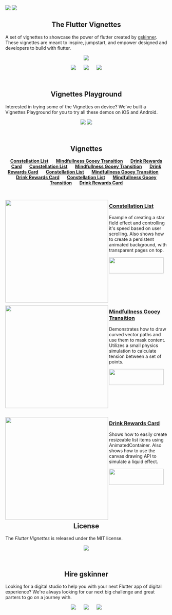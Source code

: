 <a href="https://www.gskinner.com/flutter_showcase/"><img src="https://gskinner.com/flutter_showcase/shared/header@2x.png"></a>
<img src="https://gskinner.com/flutter_showcase/shared/subheader@2x.png">

<h2 align=center> The Flutter Vignettes </h2>

A set of vignettes to showcase the power of flutter created by [gskinner](https://gksinner.com). These vignettes are meant to inspire, jumpstart, and empower designed and developers to build with flutter.

<p align=center><a href="#license"><img src="https://img.shields.io/badge/License-MIT-yellow.svg"/></a></p> 
<p align=center>
<a href="https://gskinner.com"><img src="https://gskinner.com/flutter_showcase/shared/button-HireUs.png"/></a>&nbsp;&nbsp;&nbsp;&nbsp;&nbsp;
<a href="https://gskinner.com"><img src="https://gskinner.com/flutter_showcase/shared/button-Follow.png"/></a>&nbsp;&nbsp;&nbsp;&nbsp;&nbsp;
<a href="https://gskinner.com"><img src="https://gskinner.com/flutter_showcase/shared/button-Website.png"/></a>
</p>
<br/>

<h2 align=center>Vignettes Playground</h2>

Interested in trying some of the Vignettes on device? We've built a Vignettes Playground for you to try all these demos on iOS and Android.

<p align=center><img src="https://gskinner.com/flutter_showcase/shared/appstore-Apple.png"/>  <img src="https://gskinner.com/flutter_showcase/shared/appstore-Google.png"/></p>
<br/>

<h2 align=center>Vignettes</h2>
<p align=center>
<a href="#constellation_list"><b>Constellation List</b><a/>&nbsp;&nbsp;&nbsp;&nbsp;&nbsp;
<a href="#gooey_edge"><b>Mindfullness Gooey Transition</b><a/>&nbsp;&nbsp;&nbsp;&nbsp;&nbsp;
<a href="#drink_rewards_list"><b>Drink Rewards Card</b><a/>&nbsp;&nbsp;&nbsp;&nbsp;&nbsp;
<a href="#constellation_list"><b>Constellation List</b><a/>&nbsp;&nbsp;&nbsp;&nbsp;&nbsp;
<a href="#gooey_edge"><b>Mindfullness Gooey Transition</b><a/>&nbsp;&nbsp;&nbsp;&nbsp;&nbsp;
<a href="#drink_rewards_list"><b>Drink Rewards Card</b><a/>&nbsp;&nbsp;&nbsp;&nbsp;&nbsp;
  <a href="#constellation_list"><b>Constellation List</b><a/>&nbsp;&nbsp;&nbsp;&nbsp;&nbsp;
<a href="#gooey_edge"><b>Mindfullness Gooey Transition</b><a/>&nbsp;&nbsp;&nbsp;&nbsp;&nbsp;
<a href="#drink_rewards_list"><b>Drink Rewards Card</b><a/>&nbsp;&nbsp;&nbsp;&nbsp;&nbsp;
<a href="#constellation_list"><b>Constellation List</b><a/>&nbsp;&nbsp;&nbsp;&nbsp;&nbsp;
<a href="#gooey_edge"><b>Mindfullness Gooey Transition</b><a/>&nbsp;&nbsp;&nbsp;&nbsp;&nbsp;
<a href="#drink_rewards_list"><b>Drink Rewards Card</b><a/>
</p>

<br />  

<p id="constellation_list">
<a href="#"><img align="left" src="https://gskinner.com/flutter_showcase/previews/constellation_list_edited.gif" width="320" height="320" /></a>
<a href="#constellation_list"><h3>Constellation List</h3></a>
<p>Example of creating a star field effect and controlling it's speed based on user scrolling. Also shows how to create a persistent animated background, with transparent pages on top.</p>
<a href="#"><img align="left" src="https://gskinner.com/flutter_showcase/shared/button-CTA@2x.png" width=170 height=50 /></a>
</p><br/><br/><br/><br/><br/><br/><br/>

<br/>

<p id="gooey_edge">
<a href="#"><img align="left" src="https://gskinner.com/flutter_showcase/previews/gooey_edge_edited.gif" width="320" height="320" /></a>
<a href="#gooey_edge"><h3>Mindfullness Gooey Transition</h3></a>
<p>Demonstrates how to draw curved vector paths and use them to mask content. Utilizes a small physics simulation to calculate tension between a set of points.</p>
<a href="#"><img align="left" src="https://gskinner.com/flutter_showcase/shared/button-CTA@2x.png" width=170 height=50 /></a>
</p><br/><br/><br/><br/><br/><br/><br/>

<br/>

<p id="drink_rewards_list">
<a href="#"><img align="left" src="https://gskinner.com/flutter_showcase/previews/drink_rewards_list_edited.gif" width="320" height="320" /></a>
<a href="#gooey_edge"><h3>Drink Rewards Card</h3></a>
<p>Shows how to easily create resizeable list items using AnimatedContainer. Also shows how to use the canvas drawing API to simulate a liquid effect.</p>
<a href="#"><img align="left" src="https://gskinner.com/flutter_showcase/shared/button-CTA@2x.png" width=170 height=50 /></a>
</p><br/><br/><br/><br/><br/><br/><br/>

<br/>

<h2 id="license" align=center>License</h2>


The _Flutter Vignettes_ is released under the MIT license. 


<p align=center><a href="https://opensource.org/licenses/MIT"><img src="https://img.shields.io/badge/License-MIT-yellow.svg"/></a></p>

<br/>
<h2 align=center>Hire gskinner</h2>


Looking for a digital studio to help you with your next Flutter app of digital experience? We're always looking for our next big challenge and great parters to go on a journey with.


<p align=center>
<a href="https://gskinner.com"><img src="https://gskinner.com/flutter_showcase/shared/button-HireUs.png"/></a>&nbsp;&nbsp;&nbsp;&nbsp;&nbsp;
<a href="https://gskinner.com"><img src="https://gskinner.com/flutter_showcase/shared/button-Follow.png"/></a>&nbsp;&nbsp;&nbsp;&nbsp;&nbsp;
<a href="https://gskinner.com"><img src="https://gskinner.com/flutter_showcase/shared/button-Website.png"/></a>
</p><br /><br />
